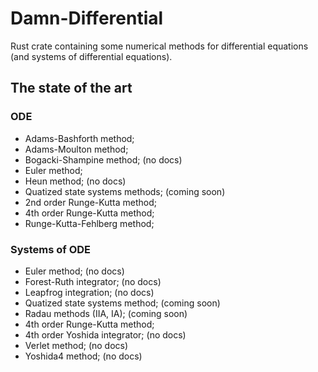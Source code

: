 # Damn-Differential

Rust crate containing some numerical methods for differential equations (and systems of differential equations).

## The state of the art
### ODE
 - Adams-Bashforth method;
 - Adams-Moulton method;
 - Bogacki-Shampine method; (no docs)
 - Euler method;
 - Heun method; (no docs)
 - Quatized state systems methods; (coming soon)
 - 2nd order Runge-Kutta method;
 - 4th order Runge-Kutta method;
 - Runge-Kutta-Fehlberg method;

### Systems of ODE
 - Euler method; (no docs)
 - Forest-Ruth integrator; (no docs)
 - Leapfrog integration; (no docs)
 - Quatized state systems method; (coming soon)
 - Radau methods (IIA, IA); (coming soon)
 - 4th order Runge-Kutta method;
 - 4th order Yoshida integrator; (no docs)
 - Verlet method; (no docs)
 - Yoshida4 method; (no docs)

